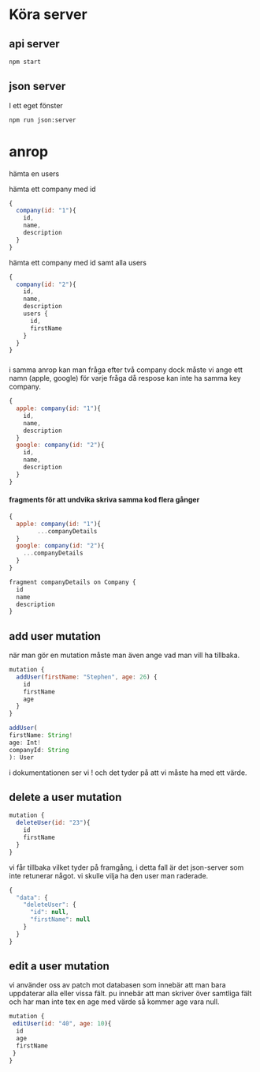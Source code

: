 # Köra server

## api server

```bash
npm start
```

## json server

I ett eget fönster

```bash
npm run json:server
```

# anrop

hämta en users

hämta ett company med id
```javascript
{
  company(id: "1"){
    id,
    name,
    description
  }
}
```

hämta ett company med id samt alla users
```javascript
{
  company(id: "2"){
    id,
    name,
    description
    users {
      id,
      firstName
    }
  }
}
```

###

i samma anrop kan man fråga efter två company dock måste vi ange ett namn (apple, google)
för varje fråga då respose kan inte ha samma key company.

```javascript
{
  apple: company(id: "1"){
    id,
    name,
    description
  }
  google: company(id: "2"){
    id,
    name,
    description
  }
}
```

#### fragments för att undvika skriva samma kod flera gånger

```javascript
{
  apple: company(id: "1"){
 		...companyDetails
  }
  google: company(id: "2"){
    ...companyDetails
  }
}

fragment companyDetails on Company {
  id
  name
  description
}
```

## add user mutation

när man gör en mutation måste man även ange vad man vill ha tillbaka.
```javascript
mutation {
  addUser(firstName: "Stephen", age: 26) {
    id
    firstName
    age
  }
}
```
```javascript
addUser(
firstName: String!
age: Int!
companyId: String
): User

```
i dokumentationen ser vi ! och  det tyder på att vi måste ha med ett värde.

## delete a user mutation

```javascript
mutation {
  deleteUser(id: "23"){
    id
    firstName
  }
}
```

vi får tillbaka vilket tyder på framgång, i detta fall är det json-server
som inte retunerar något. vi skulle vilja ha den user man raderade.

```javascript
{
  "data": {
    "deleteUser": {
      "id": null,
      "firstName": null
    }
  }
}
```

## edit a user mutation
vi använder oss av patch mot databasen som innebär att man bara uppdaterar alla
eller vissa fält. pu innebär att man skriver över samtliga fält och har man inte
tex en age med värde så kommer age vara null.

```javascript
mutation {
 editUser(id: "40", age: 10){
  id
  age
  firstName
 }
}
```
